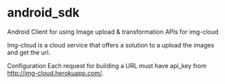 # android_sdk
Android Client for using Image upload &amp; transformation APIs for img-cloud


Img-cloud is a cloud service that offers a solution to a upload the images and get the url.


Configuration
Each request for building a URL must have api_key from http://img-cloud.herokuapp.com/. 
